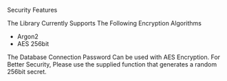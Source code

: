 Security Features

The Library Currently Supports The Following Encryption Algorithms

- Argon2
- AES 256bit

The Database Connection Password Can be used with AES Encryption.
For Better Security, Please use the supplied function that generates a random 256bit secret.
